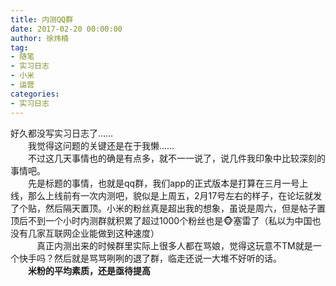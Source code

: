 ```yaml
---
title: 内测QQ群
date: 2017-02-20 00:00:00
author: 徐炜楠
tag: 
- 随笔
- 实习日志
- 小米
- 运营
categories: 
- 实习日志
---
```

<p>好久都没写实习日志了……<br>　　我觉得这问题的关键还是在于我懒……<br>　　不过这几天事情也的确是有点多，就不一一说了，说几件我印象中比较深刻的事情吧。<br>　　先是标题的事情，也就是qq群，我们app的正式版本是打算在三月一号上线，那么上线前有一次内测吧，貌似是上周五，2月17号左右的样子，在论坛就发了个贴，然后隔天置顶。小米的粉丝真是超出我的想象，虽说是周六，但是帖子置顶后不到一个小时内测群就积累了超过1000个粉丝也是🐵塞雷了（私以为中国也没有几家互联网企业能做到这种速度）<br>　　　真正内测出来的时候群里实际上很多人都在骂娘，觉得这玩意不TM就是一个快手吗？然后就是骂骂咧咧的退了群，临走还说一大堆不好听的话。<br>　　<strong>米粉的平均素质，还是亟待提高</strong></p>
